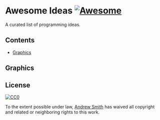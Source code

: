 # Awesome Ideas [![Awesome](https://awesome.re/badge.svg)](https://awesome.re)
A curated list of programming ideas.
## Contents
  - [Graphics](#graphics)
## Graphics

## License

[![CC0](http://mirrors.creativecommons.org/presskit/buttons/88x31/svg/cc-zero.svg)](https://creativecommons.org/publicdomain/zero/1.0/)

To the extent possible under law, [Andrew Smith](https://github.com/smithandrewl) has waived all copyright and related or neighboring rights to this work.
